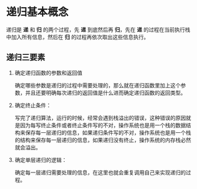 # 递归基本概念
递归是 **递** 和 **归** 的两个过程，先 **递** 到底然后再 **归**，先在 **递** 的过程在当前执行栈中加入所有信息，然后在 **归** 的过程再依次取出这些信息执行。

## 递归三要素

1.   确定递归函数的参数和返回值

     确定哪些参数是递归的过程中需要处理的，那么就在递归函数里加上这个参数，并且还要明确每次递归的返回值是什么进而确定递归函数的返回类型。

2.   确定终止条件：

     写完了递归算法，运行的时候，经常会遇到栈溢出的错误，这种错误的原因就是因为每写终止条件或者终止条件写的不对，操作系统也是用一个栈的数据结构来保存每一层递归的信息，如果递归条件写的不对，操作系统也是用一个栈的结构来保存每一层递归的信息，如果递归没有终止，操作系统的内存栈必然就会溢出。

3.   确定单层递归的逻辑：

     确定每一层递归需要处理的信息，在这里也就会重复调用自己来实现递归的过程。